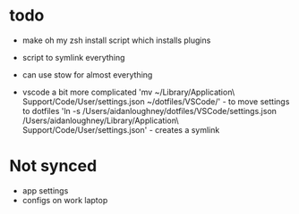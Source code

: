 # todo
- make oh my zsh install script which installs plugins

- script to symlink everything
- can use stow for almost everything
- vscode a bit more complicated
'mv ~/Library/Application\ Support/Code/User/settings.json ~/dotfiles/VSCode/' - to move settings to dotfiles
'ln -s /Users/aidanloughney/dotfiles/VSCode/settings.json /Users/aidanloughney/Library/Application\ Support/Code/User/settings.json' - creates a symlink

# Not synced
- app settings
- configs on work laptop
